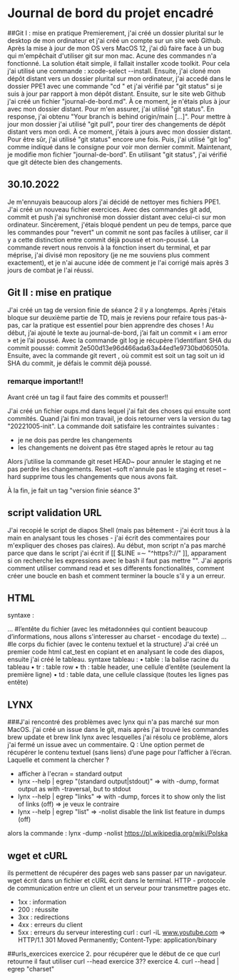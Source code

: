# Journal de bord du projet encadré
##Git I : mise en pratique
Premierement, j'ai créé un dossier plurital sur le desktop de mon ordinateur et j'ai créé un compte sur un site web Github.
Après la mise à jour de mon OS vers MacOS 12, j'ai dû faire face à un bug qui m'empêchait d'utiliser git sur mon mac. Acune des commandes n'a fonctionné. La solution était simple, il fallait installer xcode toolkit. Pour cela j'ai utilisé une commande : xcode-select --install.
Ensuite, j'ai cloné mon dépôt distant vers un dossier plurital sur mon ordinateur, j'ai accedé dans le dossier PPE1 avec une commande "cd <chemin de dossier>" et j'ai vérifié par "git status" si je suis à jour par rapport à mon dépôt distant. 
Ensuite, sur le site web Github j'ai créé un fichier "journal-de-bord.md". 
À ce moment, je n'étais plus à jour avec mon dossier distant. Pour m'en assurer, j'ai utilisé "git status". En response, j'ai obtenu "Your branch is behind origin/main [...]". Pour mettre à jour mon dossier j'ai utilisé "git pull", pour tirer des changements de dépôt distant vers mon ordi. À ce moment, j'étais à jours avec mon dossier distant. Pour être sûr, j'ai utilisé "git status" encore une fois. 
Puis, j'ai utilisé "git log" comme indiqué dans le consigne pour voir mon dernier commit. 
Maintenant, je modifie mon fichier "journal-de-bord". En utilisant "git status", j'ai vérifié que git détecte bien des changements.

## 30.10.2022
Je m'ennuyais beaucoup alors j'ai décidé de nettoyer mes fichiers PPE1. J'ai créé un nouveau fichier exercices. Avec des commandes git add, commit et push j'ai synchronisé mon dossier distant avec celui-ci sur mon ordinateur.
Sincèrement, j'étais bloqué pendent un peu de temps, parce que les commandes pour "revert" un commit ne sont pas faciles à utiliser, car il y a cette distinction entre commit déjà poussé et non-poussé. 
La commande revert nous renvois à la fonction insert du terminal, et par méprise, j'ai divisé mon repository (je ne me souviens plus comment exactement), et je n'ai aucune idée de comment je l'ai corrigé mais après 3 jours de combat je l'ai réussi.

## Git II : mise en pratique 
J'ai créé un tag de version finie de séance 2 il y a longtemps. Après j'étais bloque sur deuxième partie de TD, mais je reviens pour refaire tous pas-à-pas, car la pratique est essentiel pour bien apprendre des choses !
Au début, j’ai ajouté le texte au journal-de-bord, j’ai fait un commit « i am error » et je l’ai poussé. Avec la commande git log je récupère l’identifiant SHA du commit poussé: commit 2e500d13e96d466ada63a44ed1e9730bd060501a.
Ensuite, avec la commande git revert <commit>, où commit est soit un tag soit un id SHA du commit, je défais le commit déjà poussé. 

### remarque important!! 
Avant créé un tag il faut faire des commits et pousser!!

J'ai créé un fichier oups.md dans lequel j'ai fait des choses qui ensuite sont commités. Quand j’ai fini mon travail, je dois retourner vers la version du tag "20221005-init". La commande doit satisfaire les contraintes suivantes : 
-	je ne dois pas perdre les changements
- les changements ne doivent pas être staged après le retour au tag 

Alors j’utilise la commande git reset HEAD~ pour annuler le staging et ne pas perdre les changements. Reset –soft n'annule pas le staging et reset –hard supprime tous les changements que nous avons fait.

À la fin, je fait un tag "version finie séance 3"

## script validation URL
J'ai recopié le script de diapos Shell (mais pas bêtement - j'ai écrit tous à la main en analysant tous les choses - j'ai écrit des commentaires pour m'expliquer des choses pas claires).
Au début, mon script n'a pas marché parce que dans le script j'ai écrit if [[ $LINE =∼ "^https?://" ]], apparament si on recherche les expressions avec le bash il faut pas mettre "". 
J'ai appris comment utiliser command read et ses differents fonctionalités, comment créer une boucle en bash et comment terminer la boucle s'il y a un erreur. 

## HTML
syntaxe : 
<html> 
	<head>...</head>  #l’entête du fichier (avec les métadonnées qui contient beaucoup d’informations, nous allons s'interesser au charset - encodage du texte)
	<body>...</body>  #le corps du fichier (avec le contenu textuel et la structure)
</html>
J'ai créé un premier code html cat_test en copiant et en analysant le code des diapos, ensuite j'ai créé le tableau.
syntaxe tableau :
• table : la balise racine du tableau
• tr : table row
• th : table header, une cellule d’entête (seulement la première ligne) 
• td : table data, une cellule classique (toutes les lignes pas entête) 

## LYNX
###J'ai rencontré des problèmes avec lynx qui n'a pas marché sur mon MacOS. j'ai créé un issue dans le git, mais après j'ai trouvé les commandes brew update et brew link lynx avec lesquelles j'ai résolu ce problème, alors j'ai fermé un issue avec un commentaire.
Q : Une option permet de récupérer le contenu textuel (sans liens) d’une page pour l’afficher à l’écran. Laquelle et comment la chercher ?
- afficher à l'ecran = standard output
- lynx --help | egrep "(standard output|stdout)" => with -dump, format output as with -traversal, but to stdout
- lynx --help | egrep "links" => with -dump, forces it to show only the list of links (off) => je veux le contraire
- lynx --help | egrep "list" => -nolist           disable the link list feature in dumps (off)

alors la commande : lynx -dump -nolist https://pl.wikipedia.org/wiki/Polska

## wget et cURL
ils permettent de récupérer des pages web sans passer par un navigateur. wget écrit dans un fichier et cURL écrit dans le terminal.
HTTP - protocole de communication entre un client et un serveur pour transmettre pages etc.
- 1xx : information
- 200 : réussite
- 3xx : redirections
- 4xx : erreurs du client
- 5xx : erreurs du serveur
interesting curl : curl -iL www.youtube.com => HTTP/1.1 301 Moved Permanently; Content-Type: application/binary

##urls_exercices
exercice 2. pour récupérer que le début de ce que curl retourne il faut utiliser curl --head
exercice 3??
exercice 4. curl --head <url> | egrep "charset"
